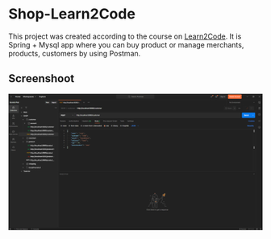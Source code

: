 # Shop-Learn2Code
This project was created according to the course on [Learn2Code](www.learn2code.sk).
It is Spring + Mysql app where you can buy product or manage merchants, products, customers by using Postman.

## Screenshoot
![preview](Shop-lean2code.png)